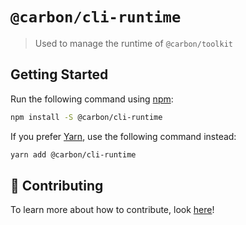 # `@carbon/cli-runtime`

> Used to manage the runtime of `@carbon/toolkit`

## Getting Started

Run the following command using [npm](https://www.npmjs.com/):

```bash
npm install -S @carbon/cli-runtime
```

If you prefer [Yarn](https://yarnpkg.com/en/), use the following command instead:

```bash
yarn add @carbon/cli-runtime
```

## 🤲 Contributing

To learn more about how to contribute, look [here](/.github/CONTRIBUTING.md)!
